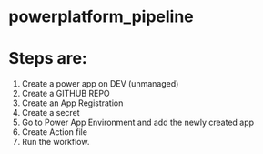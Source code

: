 # powerplatform_pipeline

# Steps are:
1. Create a power app on DEV (unmanaged)
2. Create a GITHUB REPO
3. Create an App Registration
4. Create a secret
5. Go to Power App Environment and add the newly created app
6. Create Action file
7. Run the workflow.
